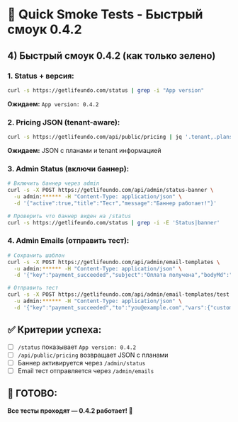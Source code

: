 # 🧪 Quick Smoke Tests - Быстрый смоук 0.4.2

## **4) Быстрый смоук 0.4.2 (как только зелено)**

### **1. Status + версия:**
```bash
curl -s https://getlifeundo.com/status | grep -i "App version"
```
**Ожидаем:** `App version: 0.4.2`

### **2. Pricing JSON (tenant-aware):**
```bash
curl -s https://getlifeundo.com/api/public/pricing | jq '.tenant,.plans[0]'
```
**Ожидаем:** JSON с планами и tenant информацией

### **3. Admin Status (включи баннер):**
```bash
# Включить баннер через admin
curl -s -X POST https://getlifeundo.com/api/admin/status-banner \
  -u admin:****** -H "Content-Type: application/json" \
  -d '{"active":true,"title":"Тест","message":"Баннер работает!"}'

# Проверить что баннер виден на /status
curl -s https://getlifeundo.com/status | grep -i -E 'Status|banner'
```

### **4. Admin Emails (отправить тест):**
```bash
# Сохранить шаблон
curl -s -X POST https://getlifeundo.com/api/admin/email-templates \
  -u admin:****** -H "Content-Type: application/json" \
  -d '{"key":"payment_succeeded","subject":"Оплата получена","bodyMd":"**Спасибо, {{customer}}!** Платёж принят."}'

# Отправить тест
curl -s -X POST https://getlifeundo.com/api/admin/email-templates/test \
  -u admin:****** -H "Content-Type: application/json" \
  -d '{"key":"payment_succeeded","to":"you@example.com","vars":{"customer":"Иван"}}'
```

## **✅ Критерии успеха:**

- [ ] `/status` показывает `App version: 0.4.2`
- [ ] `/api/public/pricing` возвращает JSON с планами
- [ ] Баннер активируется через `/admin/status`
- [ ] Email тест отправляется через `/admin/emails`

## **🎯 ГОТОВО:**

**Все тесты проходят — 0.4.2 работает! 🚀**


